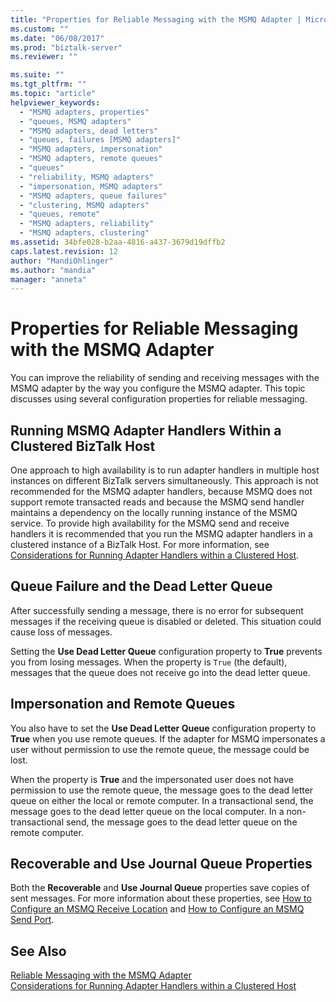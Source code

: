 ```yaml
---
title: "Properties for Reliable Messaging with the MSMQ Adapter | Microsoft Docs"
ms.custom: ""
ms.date: "06/08/2017"
ms.prod: "biztalk-server"
ms.reviewer: ""

ms.suite: ""
ms.tgt_pltfrm: ""
ms.topic: "article"
helpviewer_keywords: 
  - "MSMQ adapters, properties"
  - "queues, MSMQ adapters"
  - "MSMQ adapters, dead letters"
  - "queues, failures [MSMQ adapters]"
  - "MSMQ adapters, impersonation"
  - "MSMQ adapters, remote queues"
  - "queues"
  - "reliability, MSMQ adapters"
  - "impersonation, MSMQ adapters"
  - "MSMQ adapters, queue failures"
  - "clustering, MSMQ adapters"
  - "queues, remote"
  - "MSMQ adapters, reliability"
  - "MSMQ adapters, clustering"
ms.assetid: 34bfe028-b2aa-4816-a437-3679d19dffb2
caps.latest.revision: 12
author: "MandiOhlinger"
ms.author: "mandia"
manager: "anneta"
---
```

# Properties for Reliable Messaging with the MSMQ Adapter
You can improve the reliability of sending and receiving messages with the MSMQ adapter by the way you configure the MSMQ adapter. This topic discusses using several configuration properties for reliable messaging.  
  
## Running MSMQ Adapter Handlers Within a Clustered BizTalk Host  
 One approach to high availability is to run adapter handlers in multiple host instances on different BizTalk servers simultaneously. This approach is not recommended for the MSMQ adapter handlers, because MSMQ does not support remote transacted reads and because the MSMQ send handler maintains a dependency on the locally running instance of the MSMQ service. To provide high availability for the MSMQ send and receive handlers it is recommended that you run the MSMQ adapter handlers in a clustered instance of a BizTalk Host. For more information, see [Considerations for Running Adapter Handlers within a Clustered Host](../core/considerations-for-running-adapter-handlers-within-a-clustered-host1.md).  
  
## Queue Failure and the Dead Letter Queue  
 After successfully sending a message, there is no error for subsequent messages if the receiving queue is disabled or deleted. This situation could cause loss of messages.  
  
 Setting the **Use Dead Letter Queue** configuration property to **True** prevents you from losing messages. When the property is `True` (the default), messages that the queue does not receive go into the dead letter queue.  
  
## Impersonation and Remote Queues  
 You also have to set the **Use Dead Letter Queue** configuration property to **True** when you use remote queues. If the adapter for MSMQ impersonates a user without permission to use the remote queue, the message could be lost.  
  
 When the property is **True** and the impersonated user does not have permission to use the remote queue, the message goes to the dead letter queue on either the local or remote computer. In a transactional send, the message goes to the dead letter queue on the local computer. In a non-transactional send, the message goes to the dead letter queue on the remote computer.  
  
## Recoverable and Use Journal Queue Properties  
 Both the **Recoverable** and **Use Journal Queue** properties save copies of sent messages. For more information about these properties, see [How to Configure an MSMQ Receive Location](../core/how-to-configure-an-msmq-receive-location.md) and [How to Configure an MSMQ Send Port](../core/how-to-configure-an-msmq-send-port.md).  
  
## See Also  
 [Reliable Messaging with the MSMQ Adapter](../core/reliable-messaging-with-the-msmq-adapter.md)   
 [Considerations for Running Adapter Handlers within a Clustered Host](../core/considerations-for-running-adapter-handlers-within-a-clustered-host1.md)